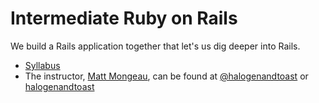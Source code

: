 # Intermediate Ruby on Rails

We build a Rails application together that let's us dig deeper into Rails.

- [Syllabus](https://learn.thoughtbot.com/pages/intermediate-ruby-on-rails-syllabus)
- The instructor, [Matt Mongeau](http://www.halogenandtoast.com/), can be found at [@halogenandtoast](https://twitter.com/halogenandtoast) or [halogenandtoast](https://github.com/halogenandtoast)